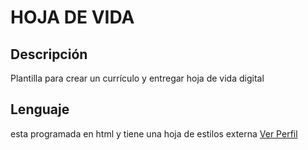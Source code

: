 # HOJA DE VIDA
## Descripción

Plantilla para crear un currículo y entregar hoja de vida digital

## Lenguaje
esta programada en html y tiene una hoja de estilos externa
[Ver Perfil](https://cbarberir.github.io/MiCurriculum/)

